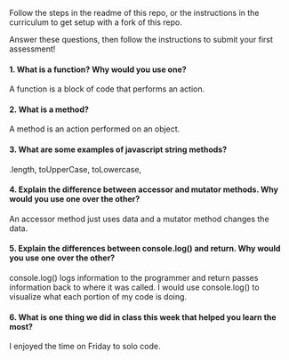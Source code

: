 Follow the steps in the readme of this repo, or the instructions in the curriculum to get setup with a fork of this repo.

Answer these questions, then follow the instructions to submit your first assessment!

#### 1. What is a function? Why would you use one?
A function is a block of code that performs an action.
#### 2. What is a method?
A method is an action performed on an object.
#### 3. What are some examples of javascript string methods?
.length, toUpperCase, toLowercase,
#### 4. Explain the difference between accessor and mutator methods. Why would you use one over the other?
An accessor method just uses data and a mutator method changes the data.
#### 5. Explain the differences between console.log() and return. Why would you use one over the other?
console.log() logs information to the programmer and return passes information back to where it was called.
I would use console.log() to visualize what each portion of my code is doing.
#### 6. What is one thing we did in class this week that helped you learn the most?  
I enjoyed the time on Friday to solo code.
